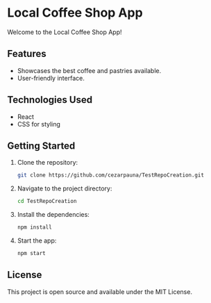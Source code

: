 # Local Coffee Shop App

Welcome to the Local Coffee Shop App!

## Features
- Showcases the best coffee and pastries available.
- User-friendly interface.

## Technologies Used
- React
- CSS for styling

## Getting Started
1. Clone the repository:
   ```bash
   git clone https://github.com/cezarpauna/TestRepoCreation.git
   ```
2. Navigate to the project directory:
   ```bash
   cd TestRepoCreation
   ```
3. Install the dependencies:
   ```bash
   npm install
   ```
4. Start the app:
   ```bash
   npm start
   ```

## License
This project is open source and available under the MIT License.